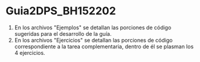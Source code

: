 # Guia2DPS_BH152202
1. En los archivos "Ejemplos" se detallan las porciones de código sugeridas para el desarrollo de la guía.
2. En los archivos "Ejercicios" se detallan las porciones de código correspondiente a la tarea complementaria, dentro de él se plasman los 4 ejercicios.
